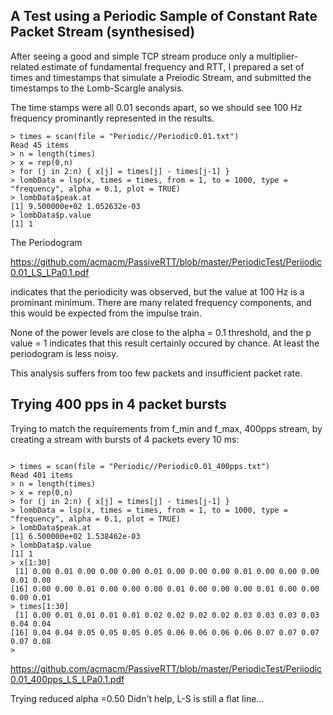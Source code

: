 ## A Test using a Periodic Sample of Constant Rate Packet Stream (synthesised)

After seeing a good and simple TCP stream produce only a multiplier-related estimate of fundamental frequency and RTT, 
I prepared a set of times and timestamps that simulate a Preiodic Stream, 
and submitted the timestamps to the Lomb-Scargle analysis.

The time stamps were all 0.01 seconds apart, so we should see 
100 Hz frequency prominantly represented in the results.

```
> times = scan(file = "Periodic//Periodic0.01.txt")
Read 45 items
> n = length(times)
> x = rep(0,n)
> for (j in 2:n) { x[j] = times[j] - times[j-1] }
> lombData = lsp(x, times = times, from = 1, to = 1000, type = "frequency", alpha = 0.1, plot = TRUE)
> lombData$peak.at
[1] 9.500000e+02 1.052632e-03
> lombData$p.value
[1] 1
```
The Periodogram

https://github.com/acmacm/PassiveRTT/blob/master/PeriodicTest/Periiodic0.01_LS_LPa0.1.pdf

indicates that the periodicity was observed, but the value at 100 Hz is a prominant minimum.
There are many related frequency components, and this would be expected from the impulse train.

None of the power levels are close to the alpha = 0.1 threshold, 
and the p value = 1 indicates that this result certainly occured by chance.
At least the periodogram is less noisy.

This analysis suffers from too few packets and insufficient packet rate.

## Trying 400 pps in 4 packet bursts

Trying to match the requirements from f_min and f_max, 400pps stream,
by creating a stream with bursts of 4 packets every 10 ms:

```

> times = scan(file = "Periodic//Periodic0.01_400pps.txt")
Read 401 items
> n = length(times)
> x = rep(0,n)
> for (j in 2:n) { x[j] = times[j] - times[j-1] }
> lombData = lsp(x, times = times, from = 1, to = 1000, type = "frequency", alpha = 0.1, plot = TRUE)
> lombData$peak.at
[1] 6.500000e+02 1.538462e-03
> lombData$p.value
[1] 1
> x[1:30]
 [1] 0.00 0.01 0.00 0.00 0.00 0.01 0.00 0.00 0.00 0.01 0.00 0.00 0.00 0.01 0.00
[16] 0.00 0.00 0.01 0.00 0.00 0.00 0.01 0.00 0.00 0.00 0.01 0.00 0.00 0.00 0.01
> times[1:30]
 [1] 0.00 0.01 0.01 0.01 0.01 0.02 0.02 0.02 0.02 0.03 0.03 0.03 0.03 0.04 0.04
[16] 0.04 0.04 0.05 0.05 0.05 0.05 0.06 0.06 0.06 0.06 0.07 0.07 0.07 0.07 0.08
> 
```
https://github.com/acmacm/PassiveRTT/blob/master/PeriodicTest/Periiodic0.01_400pps_LS_LPa0.1.pdf

Trying reduced alpha =0.50
   Didn't help, L-S is still a flat line...
